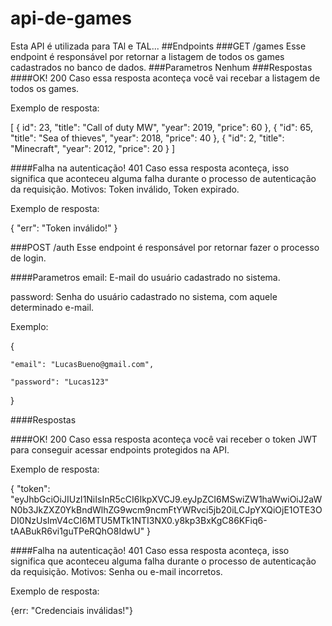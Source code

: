 # api-de-games
Esta API é utilizada para TAl e TAL...
##Endpoints
###GET /games
Esse endpoint é responsável por retornar a listagem de todos os games cadastrados no banco de dados.
###Parametros
Nenhum
###Respostas
####OK! 200
Caso essa resposta aconteça você vai recebar a listagem de todos os games.

Exemplo de resposta:


[
   {
id": 23,
        "title": "Call of duty MW",
        "year": 2019,
        "price": 60
    },
    {
        "id": 65,
        "title": "Sea of thieves",
        "year": 2018,
        "price": 40
    },
    {
        "id": 2,
        "title": "Minecraft",
        "year": 2012,
        "price": 20
    }
]

####Falha na autenticação! 401
Caso essa resposta aconteça, isso significa que aconteceu alguma falha durante o processo de autenticação da requisição. Motivos: Token inválido, Token expirado.

Exemplo de resposta:

{
    "err": "Token inválido!"
}

###POST /auth
Esse endpoint é responsável por retornar fazer o processo de login.

####Parametros
email: E-mail do usuário cadastrado no sistema.

password: Senha do usuário cadastrado no sistema, com aquele determinado e-mail.

Exemplo:

{

	"email": "LucasBueno@gmail.com",
 
	"password": "Lucas123"
 
}

####Respostas

####OK! 200
Caso essa resposta aconteça você vai receber o token JWT para conseguir acessar endpoints protegidos na API.

Exemplo de resposta:

{
    "token": "eyJhbGciOiJIUzI1NiIsInR5cCI6IkpXVCJ9.eyJpZCI6MSwiZW1haWwiOiJ2aWN0b3JkZXZ0YkBndWlhZG9wcm9ncmFtYWRvci5jb20iLCJpYXQiOjE1OTE3ODI0NzUsImV4cCI6MTU5MTk1NTI3NX0.y8kp3BxKgC86KFiq6-tAABukR6vi1guTPeRQhO8IdwU"
}

####Falha na autenticação! 401
Caso essa resposta aconteça, isso significa que aconteceu alguma falha durante o processo de autenticação da requisição. Motivos: Senha ou e-mail incorretos.

Exemplo de resposta:

{err: "Credenciais inválidas!"}






